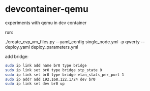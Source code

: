 # devcontainer-qemu
experiments with qemu in dev container

run:

  ./create_cvp_vm_files.py --yaml_config single_node.yml -p qwerty --deploy_yaml deploy_parameters.yml

add bridge:

```bash
sudo ip link add name br0 type bridge
sudo ip link set br0 type bridge stp_state 0
sudo ip link set br0 type bridge vlan_stats_per_port 1
sudo ip addr add 192.168.122.1/24 dev br0
sudo ip link set dev br0 up
```
